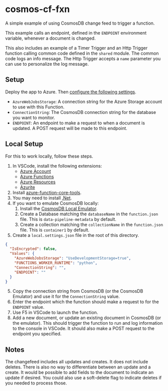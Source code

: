 # cosmos-cf-fxn

A simple example of using CosmosDB change feed to trigger a function.

This example calls an endpoint, defined in the `ENDPOINT` environment variable, whenever a document is changed.

This also includes an example of a Timer Trigger and an Http Trigger function calling common code defined in the `shared` module.
The common code logs an info message. The Http Trigger accepts a `name` parameter you can use to personalize the log message.

## Setup

Deploy the app to Azure. Then [configure the following settings](https://docs.microsoft.com/en-us/azure/azure-functions/functions-how-to-use-azure-function-app-settings?tabs=portal).

* `AzureWebJobsStorage`: A connection string for the Azure Storage account to use with this Function.
* `ConnectionString`: The CosmosDB connection string for the database you want to monitor.
* `ENDPOINT`: An endpoint to make a request to when a document is updated. A POST request will be made to this endpoint.

## Local Setup

For this to work locally, follow these steps.

1. In VSCode, install the following extensions:
   * [Azure Account](https://marketplace.visualstudio.com/items?itemName=ms-vscode.azure-account)
   * [Azure Functions](https://marketplace.visualstudio.com/items?itemName=ms-azuretools.vscode-azurefunctions)
   * [Azure Resources](https://marketplace.visualstudio.com/items?itemName=ms-azuretools.vscode-azureresourcegroups)
   * [Azurite](https://marketplace.visualstudio.com/items?itemName=Azurite.azurite)
2. Install [azure-function-core-tools](https://github.com/Azure/azure-functions-core-tools).
3. You may need to install [.Net](https://dotnet.microsoft.com/en-us/download/dotnet-framework).
4. If you want to emulate CosmosDB locally:
   1. Install the [CosmosDB Local Emulator](https://docs.microsoft.com/en-us/azure/cosmos-db/local-emulator).
   2. Create a Database matching the `databaseName` in the `function.json` file. This is `data-pipeline-metadata` by default.
   3. Create a collection matching the `collectionName` in the `function.json` file. This is `container1` by default.
5. Create a `local.settings.json` file in the root of this directory.
``` json
{
  "IsEncrypted": false,
  "Values": {
    "AzureWebJobsStorage": "UseDevelopmentStorage=true",
    "FUNCTIONS_WORKER_RUNTIME": "python",
    "ConnectionString": "",
    "ENDPOINT": ""
  }
}
```
5. Copy the connection string from CosmosDB (or the CosmosDB Emulator) and use it for the `ConnectionString` value.
6. Enter the endpoint which the function should make a request to for the `ENDPOINT` value.
7. Use F5 in VSCode to launch the function.
8. Add a new document, or update an existing document in CosmosDB (or the emulator). This should trigger the function to run and log information to the console in VSCode. It should also make a POST request to the endpoint you specified.

## Notes

The changefeed includes all updates and creates. It does not include deletes. There is also no way to differentiate between an update and a create. It would be possible to add fields to the document to indicate an update if desired. You could also use a soft-delete flag to indicate deletes if you needed to process those.

